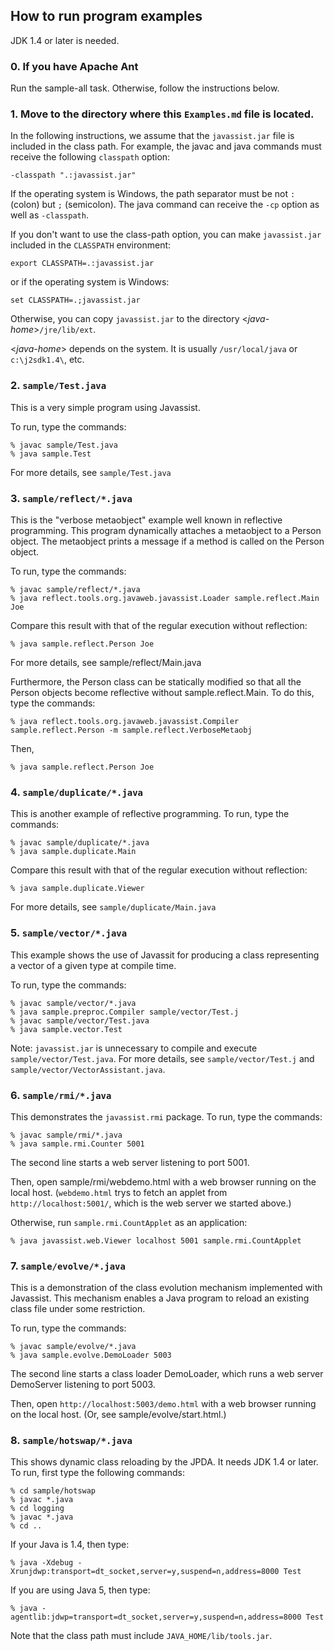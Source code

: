 How to run program examples
---------------------------

JDK 1.4 or later is needed.

### 0. If you have Apache Ant

Run the sample-all task.
Otherwise, follow the instructions below.

### 1. Move to the directory where this `Examples.md` file is located.

In the following instructions, we assume that the `javassist.jar`
file is included in the class path.
For example, the javac and java commands must receive
the following `classpath` option:

```
-classpath ".:javassist.jar"
```

If the operating system is Windows, the path
separator must be not `:` (colon) but
`;` (semicolon).  The java command can receive
the `-cp` option
as well as `-classpath`.

If you don't want to use the class-path option, you can make
`javassist.jar` included in the `CLASSPATH`
environment:

```
export CLASSPATH=.:javassist.jar
```

or if the operating system is Windows:

```
set CLASSPATH=.;javassist.jar
```

Otherwise, you can copy  `javassist.jar` to the directory
<_java-home_>`/jre/lib/ext`.


<_java-home_> depends on the system.  It is usually
`/usr/local/java` or `c:\j2sdk1.4\`, etc.

### 2. `sample/Test.java`

This is a very simple program using Javassist.

To run, type the commands:

```
% javac sample/Test.java
% java sample.Test
```

For more details, see `sample/Test.java`

### 3. `sample/reflect/*.java`

This is the "verbose metaobject" example well known in reflective
programming.  This program dynamically attaches a metaobject to
a Person object.  The metaobject prints a message if a method
is called on the Person object.

To run, type the commands:

```
% javac sample/reflect/*.java
% java reflect.tools.org.javaweb.javassist.Loader sample.reflect.Main Joe
```

Compare this result with that of the regular execution without reflection:

```
% java sample.reflect.Person Joe
```

For more details, see sample/reflect/Main.java

Furthermore, the Person class can be statically modified so that
all the Person objects become reflective without sample.reflect.Main.
To do this, type the commands:

```
% java reflect.tools.org.javaweb.javassist.Compiler sample.reflect.Person -m sample.reflect.VerboseMetaobj
```

Then,

```
% java sample.reflect.Person Joe
```

### 4. `sample/duplicate/*.java`

This is another example of reflective programming.
To run, type the commands:

```
% javac sample/duplicate/*.java
% java sample.duplicate.Main
```

Compare this result with that of the regular execution without reflection:

```
% java sample.duplicate.Viewer
```

For more details, see
`sample/duplicate/Main.java`

### 5. `sample/vector/*.java`

This example shows the use of Javassit for producing a class representing
a vector of a given type at compile time.

To run, type the commands:

```
% javac sample/vector/*.java
% java sample.preproc.Compiler sample/vector/Test.j
% javac sample/vector/Test.java
% java sample.vector.Test
```

Note: `javassist.jar` is unnecessary to compile and execute
`sample/vector/Test.java`.
For more details, see
`sample/vector/Test.j` and `sample/vector/VectorAssistant.java`.

### 6. `sample/rmi/*.java`

This demonstrates the `javassist.rmi` package.
To run, type the commands:

```
% javac sample/rmi/*.java
% java sample.rmi.Counter 5001
```

The second line starts a web server listening to port 5001.

Then, open sample/rmi/webdemo.html
with a web browser running
on the local host.  (`webdemo.html` trys to fetch an applet from
`http://localhost:5001/`, which is the web server we started above.)

Otherwise, run `sample.rmi.CountApplet` as an application:

```
% java javassist.web.Viewer localhost 5001 sample.rmi.CountApplet
```

### 7. `sample/evolve/*.java`

This is a demonstration of the class evolution mechanism implemented
with Javassist.  This mechanism enables a Java program to reload an
existing class file under some restriction.

To run, type the commands:

```
% javac sample/evolve/*.java
% java sample.evolve.DemoLoader 5003
```

The second line starts a class loader DemoLoader, which runs a web
server DemoServer listening to port 5003.

Then, open `http://localhost:5003/demo.html` with a web browser running
on the local host.
(Or, see sample/evolve/start.html.)

### 8. `sample/hotswap/*.java`

This shows dynamic class reloading by the JPDA.  It needs JDK 1.4 or later.
To run, first type the following commands:

```
% cd sample/hotswap
% javac *.java
% cd logging
% javac *.java
% cd ..
```

If your Java is 1.4, then type:

```
% java -Xdebug -Xrunjdwp:transport=dt_socket,server=y,suspend=n,address=8000 Test
```

If you are using Java 5, then type:

```
% java -agentlib:jdwp=transport=dt_socket,server=y,suspend=n,address=8000 Test
```

Note that the class path must include `JAVA_HOME/lib/tools.jar`.
